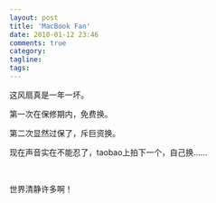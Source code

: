 ```yaml
---
layout: post
title: 'MacBook Fan'
date: 2010-01-12 23:46
comments: true
category: 
tagline: 
tags:
---
```

    

这风扇真是一年一坏。

第一次在保修期内，免费换。

第二次显然过保了，斥巨资换。

现在声音实在不能忍了，taobao上拍下一个，自己换……

 

世界清静许多啊！
